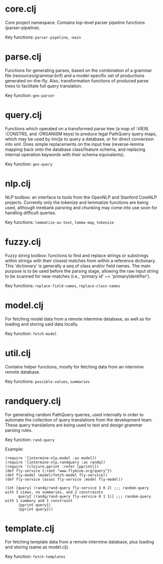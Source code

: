 # core.clj
Core project namespace. Contains top-level parser pipeline functions (parser-pipeline).

Key functions: `parser-pipeline`, `-main`


# parse.clj
Functions for generating parses, based on the combination of a grammar file (resources/grammar.bnf)
and a model-specific set of productions generated on-the-fly. Also, transformation functions of
produced parse trees to facilitate full query translation.

Key function: `gen-parser`


# query.clj
Functions which operated on a transformed parse tree (a map of :VIEW, :CONSTRS, and
:ORGANISM keys) to produce legal PathQuery query maps, which may be used by imcljs
to query a database, or for direct conversion into xml. Does simple replacements
on the input tree (reverse-lemma mapping back onto the database class/feature schema,
and replacing internal operation keywords with their schema equivalents).

Key function: `gen-query`


# nlp.clj
NLP toolbox: an interface to tools from the OpenNLP and Stanford CoreNLP projects. Currently
only the tokenize and lemmatize functions are being used, although treebank parsring and chunking
may come into use soon for handling difficult queries.

Key functions: `lemmatize-as-text`, `lemma-map`, `tokenize`


# fuzzy.clj
Fuzzy string toolbox: functions to find and replace strings or substrings within strings
with their closest matches from within a reference dictionary. This 'dictionary' is generally
a seq of class and/or field names. The main purpose is to be used before the parsing stage,
allowing the raw input string to be scanned for near-matches (i.e., 'primary id' ~= 'primaryIdentifier').

Key functions: `replace-field-names`, `replace-class-names`


# model.clj
For fetching model data from a remote intermine database, as well as for loading and storing said
data locally.

Key function: `fetch-model`


# util.clj
Contains helper functions, mostly for fetching data from an intermine remote database.

Key functions: `possible-values`, `summaries`


# randquery.clj
For generating random PathQuery queries, used internally in order to automate the collection of
query translations from the development team. These query translations are being used to test and
design grammar parsing rules.

Key function: `rand-query`

Example:
```
(require '[intermine-nlp.model :as model])
(require '[intermine-nlp.randquery :as randq])
(require '[clojure.pprint :refer [pprint]])
(def fly-service {:root "www.flymine.org/query"})
(def fly-model (model/fetch-model fly-service))
(def fly-service (assoc fly-service :model fly-model))

(let [query1 (randq/rand-query fly-service 3 0 2) ;;; random-query with 3 views, no summaries, and 2 constraints
      query2 (randq/rand-query fly-service 0 1 1)] ;;; random-query with 1 summary and 1 constraint
      (pprint query1)
      (pprint query2))
```


# template.clj
For fetching template data from a remote intermine database, plus loading and storing (same as model.clj).

Key function: `fetch-templates`
